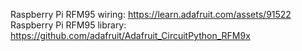 Raspberry Pi RFM95 wiring: https://learn.adafruit.com/assets/91522
Raspberry Pi RFM95 library: https://github.com/adafruit/Adafruit_CircuitPython_RFM9x 

